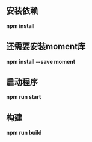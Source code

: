 ## 安装依赖

**npm install**

## 还需要安装moment库
**npm install --save moment**

## 启动程序

**npm run start**

## 构建

**npm run build**

